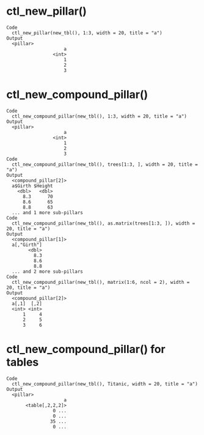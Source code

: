 # ctl_new_pillar()

    Code
      ctl_new_pillar(new_tbl(), 1:3, width = 20, title = "a")
    Output
      <pillar>
                         a
                     <int>
                         1
                         2
                         3

# ctl_new_compound_pillar()

    Code
      ctl_new_compound_pillar(new_tbl(), 1:3, width = 20, title = "a")
    Output
      <pillar>
                         a
                     <int>
                         1
                         2
                         3
    Code
      ctl_new_compound_pillar(new_tbl(), trees[1:3, ], width = 20, title = "a")
    Output
      <compound_pillar[2]>
      a$Girth $Height
        <dbl>   <dbl>
          8.3      70
          8.6      65
          8.8      63
      ... and 1 more sub-pillars
    Code
      ctl_new_compound_pillar(new_tbl(), as.matrix(trees[1:3, ]), width = 20, title = "a")
    Output
      <compound_pillar[1]>
      a[,"Girth"]
            <dbl>
              8.3
              8.6
              8.8
      ... and 2 more sub-pillars
    Code
      ctl_new_compound_pillar(new_tbl(), matrix(1:6, ncol = 2), width = 20, title = "a")
    Output
      <compound_pillar[2]>
      a[,1]  [,2]
      <int> <int>
          1     4
          2     5
          3     6

# ctl_new_compound_pillar() for tables

    Code
      ctl_new_compound_pillar(new_tbl(), Titanic, width = 20, title = "a")
    Output
      <pillar>
                         a
           <table[,2,2,2]>
                     0 ...
                     0 ...
                    35 ...
                     0 ...

